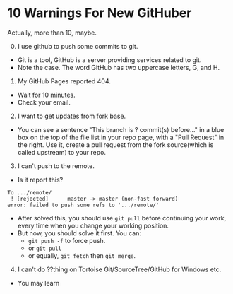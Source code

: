 # 10 Warnings For New GitHuber

Actually, more than 10, maybe.

0. I use github to push some commits to git.
 - Git is a tool, GitHub is a server providing services related to git.
 - Note the case. The word GitHub has two uppercase letters, G, and H.

1. My GitHub Pages reported 404.
 - Wait for 10 minutes.
 - Check your email.

2. I want to get updates from fork base.
 - You can see a sentence "This branch is ? commit(s) before..." in a blue box on the top of the file list in your repo page, with a "Pull Request" in the right. Use it, create a pull request from the fork source(which is called upstream) to your repo.

3. I can't push to the remote.
 - Is it report this?
 ```
 To .../remote/
  ! [rejected]		master -> master (non-fast forward)
 error: failed to push some refs to '.../remote/'
 ```
 - After solved this, you should use `git pull` before continuing your work, every time when you change your working position.
 - But now, you should solve it first. You can:
   - `git push -f` to force push.
   - or `git pull`
   - or equally, `git fetch` then `git merge`.

4. I can't do ??thing on Tortoise Git/SourceTree/GitHub for Windows etc.
 - You may learn